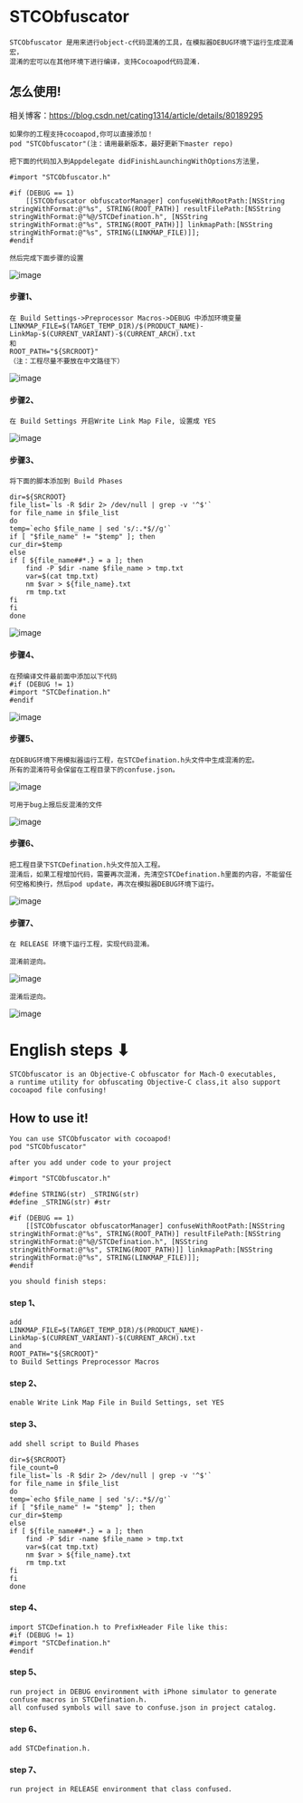 # STCObfuscator

```
STCObfuscator 是用来进行object-c代码混淆的工具，在模拟器DEBUG环境下运行生成混淆宏，
混淆的宏可以在其他环境下进行编译，支持Cocoapod代码混淆.
```

## 怎么使用!

相关博客：https://blog.csdn.net/cating1314/article/details/80189295

```
如果你的工程支持cocoapod,你可以直接添加！
pod "STCObfuscator"(注：请用最新版本，最好更新下master repo)

把下面的代码加入到Appdelegate didFinishLaunchingWithOptions方法里，

#import "STCObfuscator.h"

#if (DEBUG == 1)
    [[STCObfuscator obfuscatorManager] confuseWithRootPath:[NSString stringWithFormat:@"%s", STRING(ROOT_PATH)] resultFilePath:[NSString stringWithFormat:@"%@/STCDefination.h", [NSString stringWithFormat:@"%s", STRING(ROOT_PATH)]] linkmapPath:[NSString stringWithFormat:@"%s", STRING(LINKMAP_FILE)]];
#endif

然后完成下面步骤的设置
```
![image](https://github.com/chenxiancai/STCObfuscator/raw/master/Snip20180510_18.png)


#### 步骤1、
```
在 Build Settings->Preprocessor Macros->DEBUG 中添加环境变量
LINKMAP_FILE=$(TARGET_TEMP_DIR)/$(PRODUCT_NAME)-LinkMap-$(CURRENT_VARIANT)-$(CURRENT_ARCH).txt 
和
ROOT_PATH="${SRCROOT}" 
（注：工程尽量不要放在中文路径下）
```
![image](https://github.com/chenxiancai/STCObfuscator/raw/master/Snip20180510_17.png)

#### 步骤2、
```
在 Build Settings 开启Write Link Map File, 设置成 YES
```
![image](https://github.com/chenxiancai/STCObfuscator/raw/master/Snip20180510_16.png)


#### 步骤3、
```
将下面的脚本添加到 Build Phases
```
```
dir=${SRCROOT}
file_list=`ls -R $dir 2> /dev/null | grep -v '^$'`
for file_name in $file_list
do
temp=`echo $file_name | sed 's/:.*$//g'`
if [ "$file_name" != "$temp" ]; then
cur_dir=$temp
else
if [ ${file_name##*.} = a ]; then
    find -P $dir -name $file_name > tmp.txt
    var=$(cat tmp.txt)
    nm $var > ${file_name}.txt
    rm tmp.txt
fi
fi
done
```
![image](https://github.com/chenxiancai/STCObfuscator/raw/master/Snip20180510_15.png)


#### 步骤4、
```
在预编译文件最前面中添加以下代码
#if (DEBUG != 1)
#import "STCDefination.h"
#endif
```
![image](https://github.com/chenxiancai/STCObfuscator/raw/master/Snip20180510_19.png)


#### 步骤5、
```
在DEBUG环境下用模拟器运行工程，在STCDefination.h头文件中生成混淆的宏。
所有的混淆符号会保留在工程目录下的confuse.json。 
```
![image](https://github.com/chenxiancai/STCObfuscator/raw/master/Snip20180510_20.png)
```
可用于bug上报后反混淆的文件
```
![image](https://github.com/chenxiancai/STCObfuscator/raw/master/Snip20180510_26.png)


#### 步骤6、
```
把工程目录下STCDefination.h头文件加入工程。
混淆后，如果工程增加代码，需要再次混淆，先清空STCDefination.h里面的内容，不能留任何空格和换行，然后pod update，再次在模拟器DEBUG环境下运行。
```
![image](https://github.com/chenxiancai/STCObfuscator/raw/master/Snip20180510_21.png)




#### 步骤7、
```
在 RELEASE 环境下运行工程，实现代码混淆。 
```
```
混淆前逆向。 
```
![image](https://github.com/chenxiancai/STCObfuscator/raw/master/Snip20180510_25.png)
```
混淆后逆向。 
```
![image](https://github.com/chenxiancai/STCObfuscator/raw/master/Snip20180510_24.png)




# English steps ⬇︎


```
STCObfuscator is an Objective-C obfuscator for Mach-O executables, 
a runtime utility for obfuscating Objective-C class,it also support cocoapod file confusing!
```

## How to use it!
```
You can use STCObfuscator with cocoapod!
pod "STCObfuscator"
```

```
after you add under code to your project

#import "STCObfuscator.h"

#define STRING(str) _STRING(str)
#define _STRING(str) #str

#if (DEBUG == 1)
    [[STCObfuscator obfuscatorManager] confuseWithRootPath:[NSString stringWithFormat:@"%s", STRING(ROOT_PATH)] resultFilePath:[NSString stringWithFormat:@"%@/STCDefination.h", [NSString stringWithFormat:@"%s", STRING(ROOT_PATH)]] linkmapPath:[NSString stringWithFormat:@"%s", STRING(LINKMAP_FILE)]];
#endif

you should finish steps:
```

#### step 1、
```
add 
LINKMAP_FILE=$(TARGET_TEMP_DIR)/$(PRODUCT_NAME)-LinkMap-$(CURRENT_VARIANT)-$(CURRENT_ARCH).txt 
and 
ROOT_PATH="${SRCROOT}" 
to Build Settings Preprocessor Macros 
```

#### step 2、
```
enable Write Link Map File in Build Settings, set YES
```

#### step 3、
```
add shell script to Build Phases
```
```
dir=${SRCROOT}
file_count=0
file_list=`ls -R $dir 2> /dev/null | grep -v '^$'`
for file_name in $file_list
do
temp=`echo $file_name | sed 's/:.*$//g'`
if [ "$file_name" != "$temp" ]; then
cur_dir=$temp
else
if [ ${file_name##*.} = a ]; then
    find -P $dir -name $file_name > tmp.txt
    var=$(cat tmp.txt)
    nm $var > ${file_name}.txt
    rm tmp.txt
fi
fi
done
```

#### step 4、
```
import STCDefination.h to PrefixHeader File like this:
#if (DEBUG != 1)
#import "STCDefination.h"
#endif
```

#### step 5、
```
run project in DEBUG environment with iPhone simulator to generate confuse macros in STCDefination.h.
all confused symbols will save to confuse.json in project catalog. 
```

#### step 6、
```
add STCDefination.h.
```

#### step 7、
```
run project in RELEASE environment that class confused. 
```

